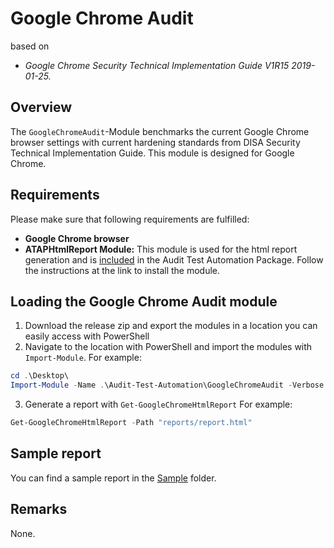# Google Chrome Audit

based on
* _Google Chrome Security Technical Implementation Guide V1R15 2019-01-25._

## Overview

The `GoogleChromeAudit`-Module benchmarks the current Google Chrome browser settings with current hardening standards from DISA Security Technical Implementation Guide. This module is designed for Google Chrome.

## Requirements

Please make sure that following requirements are fulfilled:

* **Google Chrome browser**
* **ATAPHtmlReport Module:** This module is used for the html report generation and is [included](https://github.com/fbprogmbh/Audit-Test-Automation/tree/master/ATAPHtmlReport) in the Audit Test Automation Package. Follow the instructions at the link to install the module.

## Loading the Google Chrome Audit module

1. Download the release zip and export the modules in a location you can easily access with PowerShell
2. Navigate to the location with PowerShell and import the modules with `Import-Module`. For example:
```Powershell
cd .\Desktop\
Import-Module -Name .\Audit-Test-Automation\GoogleChromeAudit -Verbose
```
3. Generate a report with `Get-GoogleChromeHtmlReport` For example:
```PowerShell
Get-GoogleChromeHtmlReport -Path "reports/report.html"
```

## Sample report

You can find a sample report in the [Sample](Sample) folder.

## Remarks

None.
